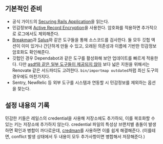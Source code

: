 ## 기본적인 준비

* 공식 가이드의 [Securing Rails Application](https://guides.rubyonrails.org/security.html)을 읽는다.
* 민감정보에 [Active Record Encryption](https://guides.rubyonrails.org/active_record_encryption.html)을 사용한다. 암호화를 적용하면 추가적으로 로그에서도 제외해준다.
* [Breakman](https://brakemanscanner.org/)과 [Salus](https://github.com/coinbase/salus)와 같은 도구들을 통해 소스코드를 검사한다. 둘 모두 깃헙 액션이 이미 있거나 간단하게 만들 수 있고, 오래된 의존성과 이름에 기반한 민감정보 암호화도 확인해준다.
* 깃헙인 경우 Dependabot과 같은 도구를 활성화해 보안 업데이트를 빠르게 적용한다. 다만 [asdf와 같은 일부 도구들이 제공되지 않아](https://github.com/dependabot/dependabot-core/issues/1033) 보다 넓은 지원을 위해서는 Renovate 같은 서드파티도 고려한다. `bin/importmap outdated`처럼 최신 도구의 경우에도 마찬가지다.
* Sentry, NewRelic 등 외부 도구를 시스템과 연동할 시 민감정보를 제외하는 옵션을 찾는다.

## 설정 내용의 기록

민감한 키들은 레일스의 credential을 사용해 저장소에도 추가하되, 이를 복호화할 수 있는 키는 저장소에 추가하지 않는다. credential 파일의 특성상 브랜치별 충돌이 발생하면 확인과 병합이 까다로운데, [credman](https://github.com/Uscreen-video/credman)를 사용하면 이를 쉽게 해결해준다. (이를테면, conflict 발생 상태에서 두 내용이 모두 추가사항이면 병합해서 저장해준다.)
